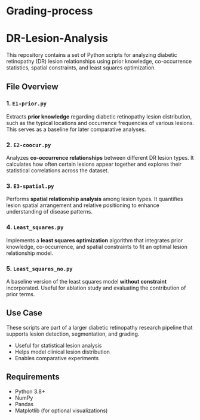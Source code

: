 # Grading-process

# DR-Lesion-Analysis

This repository contains a set of Python scripts for analyzing diabetic retinopathy (DR) lesion relationships using prior knowledge, co-occurrence statistics, spatial constraints, and least squares optimization.

## File Overview

### 1. `E1-prior.py`
Extracts **prior knowledge** regarding diabetic retinopathy lesion distribution, such as the typical locations and occurrence frequencies of various lesions. This serves as a baseline for later comparative analyses.

### 2. `E2-coocur.py`
Analyzes **co-occurrence relationships** between different DR lesion types. It calculates how often certain lesions appear together and explores their statistical correlations across the dataset.

### 3. `E3-spatial.py`
Performs **spatial relationship analysis** among lesion types. It quantifies lesion spatial arrangement and relative positioning to enhance understanding of disease patterns.

### 4. `Least_squares.py`
Implements a **least squares optimization** algorithm that integrates prior knowledge, co-occurrence, and spatial constraints to fit an optimal lesion relationship model.

### 5. `Least_squares_no.py`
A baseline version of the least squares model **without constraint** incorporated. Useful for ablation study and evaluating the contribution of prior terms.

## Use Case

These scripts are part of a larger diabetic retinopathy research pipeline that supports lesion detection, segmentation, and grading.

- Useful for statistical lesion analysis
- Helps model clinical lesion distribution
- Enables comparative experiments

## Requirements

- Python 3.8+
- NumPy
- Pandas
- Matplotlib (for optional visualizations)

